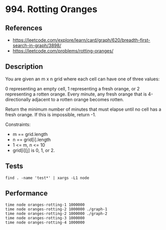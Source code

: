 # 994. Rotting Oranges

## References
- https://leetcode.com/explore/learn/card/graph/620/breadth-first-search-in-graph/3898/
- https://leetcode.com/problems/rotting-oranges/

## Description
You are given an m x n grid where each cell can have one of three values:

0 representing an empty cell,
1 representing a fresh orange, or
2 representing a rotten orange.
Every minute, any fresh orange that is 4-directionally adjacent to a rotten orange becomes rotten.

Return the minimum number of minutes that must elapse until no cell has a fresh orange. If this is impossible, return -1.

Constraints:
- m == grid.length
- n == grid[i].length
- 1 <= m, n <= 10
- grid[i][j] is 0, 1, or 2.

## Tests
```
find . -name 'test*' | xargs -L1 node
```

## Performance
```
time node oranges-rotting-1 1000000   
time node oranges-rotting-2 1000000 ./graph-1
time node oranges-rotting-2 1000000 ./graph-2
time node oranges-rotting-3 1000000 
time node oranges-rotting-4 1000000  
```